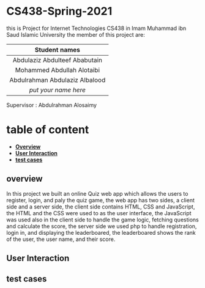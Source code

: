 # CS438-Spring-2021
this is Project for Internet Technologies CS438 in Imam Muhammad ibn Saud Islamic University
the member of this project are: <br> 

|         Student names          |
| :----------------------------: |
| Abdulaziz Abdulteef Ababutain  |
|   Mohammed Abdullah Alotaibi   |
| Abdulrahman Abdulaziz Albalood |
|      *put your name here*      |

Supervisor : 
Abdulrahman Alosaimy


# table of content
- **[Overview](##overview)**
- **[User Interaction](##User-Interaction)**
- **[test cases](##test-cesses)**



## overview
In this project we built an online Quiz web app which allows the users to register, login, and paly the quiz game, the web app has two sides, a client side and a server side, the client side contains HTML, CSS and JavaScript, the HTML and the CSS were used to as the user interface, the JavaScript was used also in the client side to handle the game logic, fetching questions and calculate the score, the server side we used php to handle registration, login in, and displaying the leaderboared, the leaderboared shows the rank of the user, the user name, and their score.
## User Interaction
## test cases

